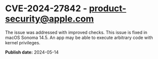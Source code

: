 # CVE-2024-27842 - product-security@apple.com

The issue was addressed with improved checks. This issue is fixed in macOS Sonoma 14.5. An app may be able to execute arbitrary code with kernel privileges.

**Publish date:** 2024-05-14
